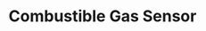---
model: HS1CG
vendor: Heiman
title: Combustible Gas Sensor
category: sensor
supports: gas, batterylow
image: /assets/images/devices/Heiman_HS1CG.jpg
zigbeemodel: ['GASSensor-EN']
compatible: [z2m]
mlink: http://www.heimantech.com/product/184.html
link: https://www.aliexpress.com/item/32840620167.html
link2: https://www.amazon.co.uk/HEIMAN-Zigbee-Detector-CombuStible-Sensor/dp/B07C6QYZ3W
link3: https://www.alibaba.com/product-detail/HEIMAN-HS1CG-Smart-home-zigbee-Natural_60379571509.html
---